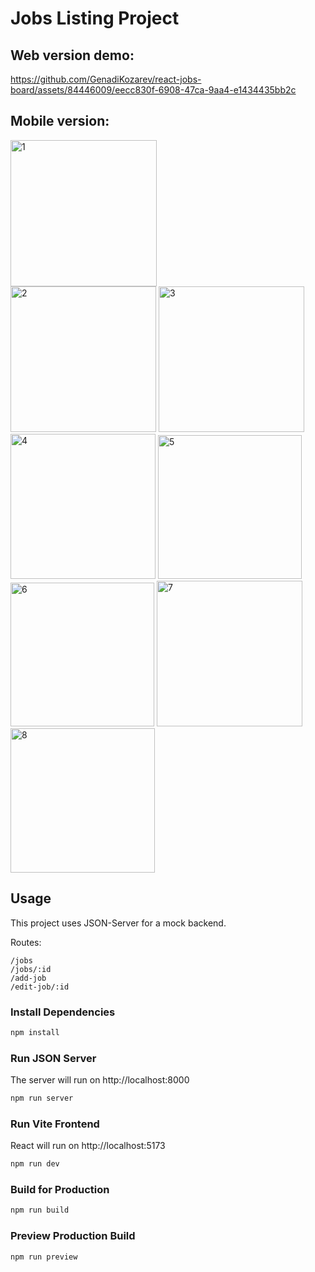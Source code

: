 # Jobs Listing Project

## Web version demo:

https://github.com/GenadiKozarev/react-jobs-board/assets/84446009/eecc830f-6908-47ca-9aa4-e1434435bb2c

## Mobile version:

<img width="234" alt="1" src="https://github.com/GenadiKozarev/react-jobs-board/assets/84446009/e58d93e2-967a-4b07-a755-851cb69dabc6">
<br>
<img width="233" alt="2" src="https://github.com/GenadiKozarev/react-jobs-board/assets/84446009/8f5dd8d6-a851-4e34-8d9d-545bb70d98c2">
<img width="233" alt="3" src="https://github.com/GenadiKozarev/react-jobs-board/assets/84446009/2f837407-3eae-4b47-9b9d-af498d17742e">
<img width="232" alt="4" src="https://github.com/GenadiKozarev/react-jobs-board/assets/84446009/7d503807-3eb7-4fc0-a662-fb07404d6b47">
<img width="230" alt="5" src="https://github.com/GenadiKozarev/react-jobs-board/assets/84446009/fdc4cbaa-8d03-4dd6-91c8-b3ad4e451e83">

<img width="230" alt="6" src="https://github.com/GenadiKozarev/react-jobs-board/assets/84446009/e4051f1d-f355-49d0-9231-58a830f08e88">
<img width="233" alt="7" src="https://github.com/GenadiKozarev/react-jobs-board/assets/84446009/60dbd290-d048-4d4e-8d20-ef93a4b99fe0">
<img width="231" alt="8" src="https://github.com/GenadiKozarev/react-jobs-board/assets/84446009/b5de1035-4d14-48d6-9831-31c5a941b61f">


## Usage

This project uses JSON-Server for a mock backend.

Routes:
```
/jobs
/jobs/:id
/add-job
/edit-job/:id
```

### Install Dependencies

```bash
npm install
```

### Run JSON Server

The server will run on http://localhost:8000

```bash
npm run server
```

### Run Vite Frontend

React will run on http://localhost:5173

```bash
npm run dev
```

### Build for Production

```bash
npm run build
```

### Preview Production Build

```bash
npm run preview
```
